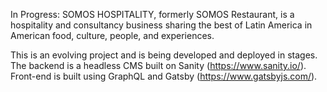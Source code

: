 In Progress: SOMOS HOSPITALITY, formerly SOMOS Restaurant, is a hospitality and consultancy business sharing the best of Latin America in American food, culture, people, and experiences. 

This is an evolving project and is being developed and deployed in stages.  The backend is a headless CMS built on Sanity (https://www.sanity.io/). Front-end is built using GraphQL and Gatsby (https://www.gatsbyjs.com/).